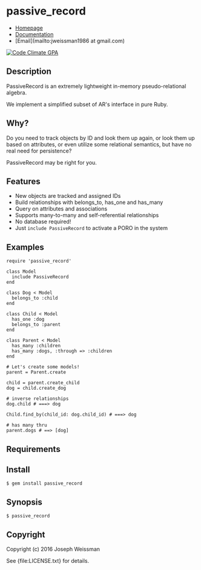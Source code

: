 # passive_record

* [Homepage](https://rubygems.org/gems/passive_record)
* [Documentation](http://rubydoc.info/gems/passive_record/frames)
* [Email](mailto:jweissman1986 at gmail.com)

[![Code Climate GPA](https://codeclimate.com/github//passive_record/badges/gpa.svg)](https://codeclimate.com/github//passive_record)

## Description

PassiveRecord is an extremely lightweight in-memory pseudo-relational algebra.

We implement a simplified subset of AR's interface in pure Ruby.

## Why?

Do you need to track objects by ID and look them up again,
or look them up based on attributes,
or even utilize some relational semantics,
but have no real need for persistence?

PassiveRecord may be right for you.


## Features

  - New objects are tracked and assigned IDs
  - Build relationships with belongs_to, has_one and has_many
  - Query on attributes and associations
  - Supports many-to-many and self-referential relationships
  - No database required!
  - Just `include PassiveRecord` to activate a PORO in the system

## Examples

    require 'passive_record'

    class Model
      include PassiveRecord
    end

    class Dog < Model
      belongs_to :child
    end

    class Child < Model
      has_one :dog
      belongs_to :parent
    end

    class Parent < Model
      has_many :children
      has_many :dogs, :through => :children
    end

    # Let's create some models!
    parent = Parent.create

    child = parent.create_child
    dog = child.create_dog

    # inverse relationships
    dog.child # ===> dog

    Child.find_by(child_id: dog.child_id) # ===> dog

    # has many thru
    parent.dogs # ==> [dog]

## Requirements

## Install

    $ gem install passive_record


## Synopsis

    $ passive_record

## Copyright

Copyright (c) 2016 Joseph Weissman

See {file:LICENSE.txt} for details.
